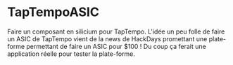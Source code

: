 # TapTempoASIC
Faire un composant en silicium pour TapTempo. L'idée un peu folle de faire un ASIC de TapTempo vient de la news de HackDays promettant une plate-forme permettant de faire un ASIC pour $100 !
Du coup ça ferait une application réelle pour tester la plate-forme.
